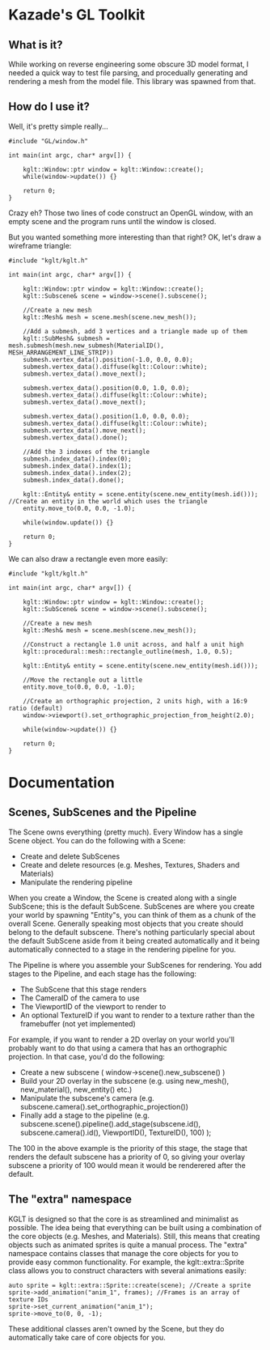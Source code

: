 # Kazade's GL Toolkit

## What is it?

While working on reverse engineering some obscure 3D model format, I needed a 
quick way to test file parsing, and procedually generating and rendering a mesh
from the model file. This library was spawned from that.

## How do I use it?

Well, it's pretty simple really...

```
#include "GL/window.h"

int main(int argc, char* argv[]) {

    kglt::Window::ptr window = kglt::Window::create();
    while(window->update()) {}

    return 0;
}
```

Crazy eh? Those two lines of code construct an OpenGL window, with an empty
scene and the program runs until the window is closed. 

But you wanted something more interesting than that right? OK, let's draw a
wireframe triangle:

```
#include "kglt/kglt.h"

int main(int argc, char* argv[]) {

    kglt::Window::ptr window = kglt::Window::create();
    kglt::Subscene& scene = window->scene().subscene();

    //Create a new mesh
    kglt::Mesh& mesh = scene.mesh(scene.new_mesh());

    //Add a submesh, add 3 vertices and a triangle made up of them
    kglt::SubMesh& submesh = mesh.submesh(mesh.new_submesh(MaterialID(), MESH_ARRANGEMENT_LINE_STRIP))
    submesh.vertex_data().position(-1.0, 0.0, 0.0);
    submesh.vertex_data().diffuse(kglt::Colour::white);
    submesh.vertex_data().move_next();    
    
    submesh.vertex_data().position(0.0, 1.0, 0.0);
    submesh.vertex_data().diffuse(kglt::Colour::white);
    submesh.vertex_data().move_next();
    
    submesh.vertex_data().position(1.0, 0.0, 0.0);
    submesh.vertex_data().diffuse(kglt::Colour::white);
    submesh.vertex_data().move_next();
    submesh.vertex_data().done();
    
    //Add the 3 indexes of the triangle
    submesh.index_data().index(0);
    submesh.index_data().index(1);
    submesh.index_data().index(2);
    submesh.index_data().done();

    kglt::Entity& entity = scene.entity(scene.new_entity(mesh.id())); //Create an entity in the world which uses the triangle
    entity.move_to(0.0, 0.0, -1.0);
    
    while(window.update()) {}    

    return 0;
}
```

We can also draw a rectangle even more easily:

```
#include "kglt/kglt.h"

int main(int argc, char* argv[]) {

    kglt::Window::ptr window = kglt::Window::create();
    kglt::SubScene& scene = window->scene().subscene();

    //Create a new mesh
    kglt::Mesh& mesh = scene.mesh(scene.new_mesh());

    //Construct a rectangle 1.0 unit across, and half a unit high
    kglt::procedural::mesh::rectangle_outline(mesh, 1.0, 0.5);

    kglt::Entity& entity = scene.entity(scene.new_entity(mesh.id()));
    
    //Move the rectangle out a little
    entity.move_to(0.0, 0.0, -1.0);

    //Create an orthographic projection, 2 units high, with a 16:9 ratio (default)
    window->viewport().set_orthographic_projection_from_height(2.0);

    while(window->update()) {}    

    return 0;
}
```

# Documentation

## Scenes, SubScenes and the Pipeline

The Scene owns everything (pretty much). Every Window has a single Scene object. You can do the following with a Scene:

* Create and delete SubScenes
* Create and delete resources (e.g. Meshes, Textures, Shaders and Materials)
* Manipulate the rendering pipeline

When you create a Window, the Scene is created along with a single SubScene; this is the default SubScene. SubScenes are where you create your world by spawning "Entity"s, you can think of them as a chunk of the overall Scene. Generally speaking most objects that you create should belong to the default subscene. There's nothing particularly special about the default SubScene aside from it being created automatically and it being automatically connected to a stage in the rendering pipeline for you.

The Pipeline is where you assemble your SubScenes for rendering. You add stages to the Pipeline, and each stage has the following:

* The SubScene that this stage renders
* The CameraID of the camera to use
* The ViewportID of the viewport to render to
* An optional TextureID if you want to render to a texture rather than the framebuffer (not yet implemented)

For example, if you want to render a 2D overlay on your world you'll probably want to do that using a camera that has an orthographic projection. In that case, you'd do the following:

* Create a new subscene ( window->scene().new_subscene() )
* Build your 2D overlay in the subscene (e.g. using new_mesh(), new_material(), new_entity() etc.)
* Manipulate the subscene's camera (e.g. subscene.camera().set_orthographic_projection())
* Finally add a stage to the pipeline (e.g. subscene.scene().pipeline().add_stage(subscene.id(), subscene.camera().id(), ViewportID(), TextureID(), 100) );

The 100 in the above example is the priority of this stage, the stage that renders the default subscene has a priority of 0, so giving your overlay subscene a priority of 100 would mean it would be renderered after the default.

## The "extra" namespace

KGLT is designed so that the core is as streamlined and minimalist as possible. The idea being that everything can be built using a combination of the core objects (e.g. Meshes, and Materials). Still, this means that creating objects such as animated sprites is quite a manual process. The "extra" namespace contains classes that manage the core objects for you to provide easy common functionality. For example, the kglt::extra::Sprite class allows you to construct characters with several animations easily:
    
    auto sprite = kglt::extra::Sprite::create(scene); //Create a sprite
    sprite->add_animation("anim_1", frames); //Frames is an array of texture IDs
    sprite->set_current_animation("anim_1");
    sprite->move_to(0, 0, -1);

These additional classes aren't owned by the Scene, but they do automatically take care of core objects for you.

